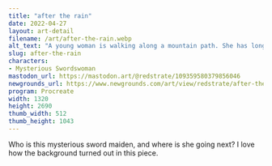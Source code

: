 ```yaml
---
title: "after the rain"
date: 2022-04-27
layout: art-detail
filename: /art/after-the-rain.webp
alt_text: "A young woman is walking along a mountain path. She has long brown hair, dark eyes and pale skin. She is wearing dark clothes, with golden accents and holding a long sword. While she is making eye contact with the viewer, she is keeping a slight smirk."
slug: after-the-rain
characters:
- Mysterious Swordswoman
mastodon_url: https://mastodon.art/@redstrate/109359580379856046
newgrounds_url: https://www.newgrounds.com/art/view/redstrate/after-the-rain
program: Procreate
width: 1320
height: 2690
thumb_width: 512
thumb_height: 1043
---
```

Who is this mysterious sword maiden, and where is she going next? I love how the background turned out in this piece.
